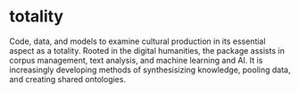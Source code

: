 # totality

Code, data, and models to examine cultural production in its essential aspect as a totality. Rooted in the digital humanities, the package assists in corpus management, text analysis, and machine learning and AI. It is increasingly developing methods of synthesisizing knowledge, pooling data, and creating shared ontologies.
